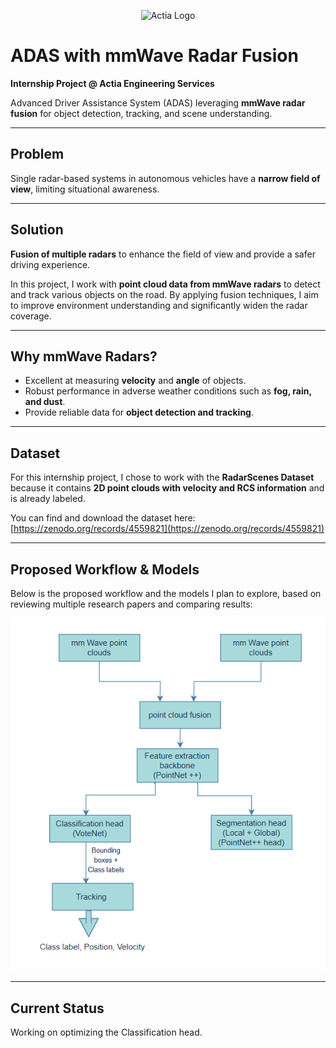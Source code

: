 <p align="center">
  <img src="https://lab-engineering.actia.tn/wp-content/uploads/2021/02/ACTIA_3coul_RVB.png" alt="Actia Logo" width="200"/>
</p>

# ADAS with mmWave Radar Fusion

**Internship Project @ Actia Engineering Services**  

Advanced Driver Assistance System (ADAS) leveraging **mmWave radar fusion** for object detection, tracking, and scene understanding.

---

## Problem

Single radar-based systems in autonomous vehicles have a **narrow field of view**, limiting situational awareness.

---

## Solution

**Fusion of multiple radars** to enhance the field of view and provide a safer driving experience.

In this project, I work with **point cloud data from mmWave radars** to detect and track various objects on the road. By applying fusion techniques, I aim to improve environment understanding and significantly widen the radar coverage.

---

## Why mmWave Radars?

- Excellent at measuring **velocity** and **angle** of objects.
- Robust performance in adverse weather conditions such as **fog, rain, and dust**.
- Provide reliable data for **object detection and tracking**.

---

## Dataset

For this internship project, I chose to work with the **RadarScenes Dataset** because it contains **2D point clouds with velocity and RCS information** and is already labeled.

You can find and download the dataset here:  
[https://zenodo.org/records/4559821](https://zenodo.org/records/4559821)

---

## Proposed Workflow & Models

Below is the proposed workflow and the models I plan to explore, based on reviewing multiple research papers and comparing results:

![Workflow](./Img/Workflow.png)

---

## Current Status

Working on optimizing the Classification head.
